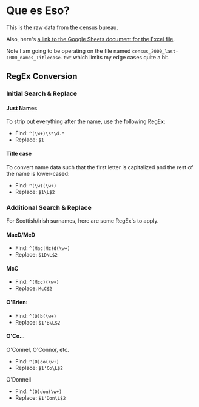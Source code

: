 # Que es Eso?

This is the raw data from the census bureau. 

Also, here's [a link to the Google Sheets document for the Excel file](https://docs.google.com/spreadsheets/d/1NKtcz7-bDs0b8OyygSwJgVmwQSogtrLfswWDc8GV_Kg/edit?usp=sharing).

Note I am going to be operating on the file named `census_2000_last-1000_names_Titlecase.txt` which limits my edge cases quite a bit.

## RegEx Conversion

### Initial Search & Replace

#### Just Names

To strip out everything after the name, use the following RegEx:

* Find: `^(\w+)\s*\d.*`
* Replace: `$1`

#### Title case

To convert name data such that the first letter is capitalized and the rest of the name is lower-cased:

* Find: `^(\w)(\w+)`
* Replace: `$1\L$2`

### Additional Search & Replace

For Scottish/Irish surnames, here are some RegEx's to apply.

#### MacD/McD

* Find: `^(Mac|Mc)d(\w+)`
* Replace: `$1D\L$2`

#### McC

* Find: `^(Mcc)(\w+)`
* Replace: `McC$2`

#### O'Brien:

* Find: `^(O)b(\w+)`
* Replace: `$1'B\L$2`

#### O'Co...

O'Connel, O'Connor, etc.

* Find: `^(O)co(\w+)`
* Replace: `$1'Co\L$2`

O'Donnell

* Find: `^(O)don(\w+)`
* Replace: `$1'Don\L$2`

